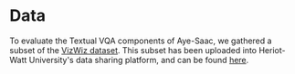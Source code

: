 # Data

To evaluate the Textual VQA components of Aye-Saac, we gathered a subset of the [VizWiz dataset](https://vizwiz.org/tasks-and-datasets/vqa/). This subset has been uploaded into Heriot-Watt University's data sharing platform, and can be found [here](https://doi.org/10.17861/787302c0-b24f-4d85-80db-5c8255ff0ee5).
